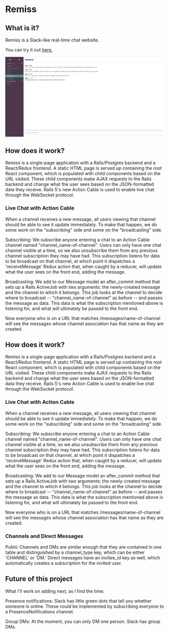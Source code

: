 # Remiss

## What is it?

Remiss is a Slack-like real-time chat website.

You can try it out [here.](http://remiss.herokuapp.com)

![Screenshot](/docs/screenshot01.png)

## How does it work?

Remiss is a single-page application with a Rails/Postgres backend and a React/Redux frontend. A static HTML page is served up containing the root React component, which is populated with child components based on the URL visited. These child components make AJAX requests to the Rails backend and change what the user sees based on the JSON-formatted data they receive. Rails 5's new Action Cable is used to enable live chat through the WebSocket protocol.

### Live Chat with Action Cable

When a channel receives a new message, all users viewing that channel should be able to see it update immediately. To make that happen, we do some work on the "subscribing" side and some on the "broadcasting" side.

Subscribing: We subscribe anyone entering a chat to an Action Cable channel named "channel_name-of-channel". Users can only have one chat channel visible at a time, so we also unsubscribe them from any previous channel subscription they may have had. This subscription listens for data to be broadcast on that channel, at which point it dispatches a 'receiveMessage' Redux action that, when caught by a reducer, will update what the user sees on the front end, adding the message.

Broadcasting: We add to our Message model an after_commit method that sets up a Rails ActiveJob with two arguments: the newly-created message and the channel to which it belongs. This job looks at the channel to decide where to broadcast -- "channel_name-of-channel" as before -- and passes the message as data. This data is what the subscription mentioned above is listening for, and what will ultimately be passed to the front end.

Now everyone who is on a URL that matches /messages/name-of-channel will see the messages whose channel association has that name as they are created.

## How does it work?

Remiss is a single-page application with a Rails/Postgres backend and a React/Redux frontend. A static HTML page is served up containing the root React component, which is populated with child components based on the URL visited. These child components make AJAX requests to the Rails backend and change what the user sees based on the JSON-formatted data they receive. Rails 5's new Action Cable is used to enable live chat through the WebSocket protocol.

### Live Chat with Action Cable

When a channel receives a new message, all users viewing that channel should be able to see it update immediately. To make that happen, we do some work on the "subscribing" side and some on the "broadcasting" side.

Subscribing: We subscribe anyone entering a chat to an Action Cable channel named "channel_name-of-channel". Users can only have one chat channel visible at a time, so we also unsubscribe them from any previous channel subscription they may have had. This subscription listens for data to be broadcast on that channel, at which point it dispatches a 'receiveMessage' Redux action that, when caught by a reducer, will update what the user sees on the front end, adding the message.

Broadcasting: We add to our Message model an after_commit method that sets up a Rails ActiveJob with two arguments: the newly-created message and the channel to which it belongs. This job looks at the channel to decide where to broadcast -- "channel_name-of-channel" as before -- and passes the message as data. This data is what the subscription mentioned above is listening for, and what will ultimately be passed to the front end.

Now everyone who is on a URL that matches /messages/name-of-channel will see the messages whose channel association has that name as they are created.

### Channels and Direct Messages

Public Channels and DMs are similar enough that they are contained in one table and distinguished by a channel_type key, which can be either 'CHANNEL' or 'DM.' Direct messages have an invitee_id key as well, which automatically creates a subscription for the invited user.

## Future of this project

What I'll work on adding next, as I find the time:

Presence notifications: Slack has little green dots that tell you whether someone is online. These could be implemented by subscribing everyone to a PresenceNotifications channel.

Group DMs: At the moment, you can only DM one person. Slack has group DMs.
